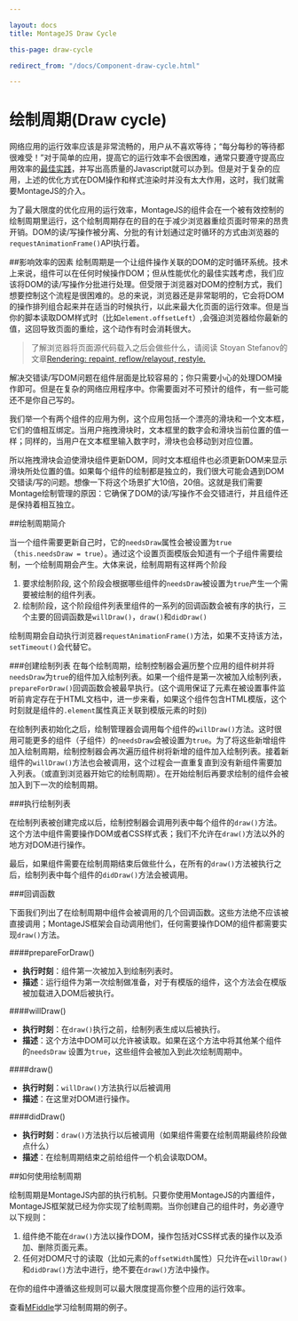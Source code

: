 ```yaml
---

layout: docs
title: MontageJS Draw Cycle

this-page: draw-cycle

redirect_from: "/docs/Component-draw-cycle.html"

---
```


绘制周期(Draw cycle)
================
网络应用的运行效率应该是非常流畅的，用户从不喜欢等待；“每分每秒的等待都很难受！”对于简单的应用，提高它的运行效率不会很困难，通常只要遵守提高应用效率的[最佳实践](https://developers.google.com/speed/docs/best-practices/rules_intro)，并写出高质量的Javascript就可以办到。但是对于复杂的应用，上述的优化方式在DOM操作和样式渲染时并没有太大作用，这时，我们就需要MontageJS的介入。

为了最大限度的优化应用的运行效率，MontageJS的组件会在一个被有效控制的绘制周期里运行，这个绘制周期存在的目的在于减少浏览器重绘页面时带来的昂贵开销。DOM的读/写操作被分离、分批的有计划通过定时循环的方式由浏览器的`requestAnimationFrame()`API执行着。

##影响效率的因素
绘制周期是一个让组件操作关联的DOM的定时循环系统。技术上来说，组件可以在任何时候操作DOM；但从性能优化的最佳实践考虑，我们应该将DOM的读/写操作分批进行处理。但受限于浏览器对DOM的控制方式，我们想要控制这个流程是很困难的。总的来说，浏览器还是非常聪明的，它会将DOM的操作排列组合起来并在适当的时候执行，以此来最大化页面的运行效率。但是当你的脚本读取DOM样式时（比如`element.offsetLeft`）,会强迫浏览器给你最新的值，这回导致页面的重绘，这个动作有时会消耗很大。

>了解浏览器将页面源代码载入之后会做些什么，请阅读 Stoyan Stefanov的文章[Rendering: repaint, reflow/relayout, restyle.](http://www.phpied.com/rendering-repaint-reflowrelayout-restyle/)

解决交错读/写DOM问题在组件层面是比较容易的；你只需要小心的处理DOM操作即可。但是在复杂的网络应用程序中。你需要面对不可预计的组件，有一些可能还不是你自己写的。

我们举一个有两个组件的应用为例，这个应用包括一个漂亮的滑块和一个文本框，它们的值相互绑定。当用户拖拽滑块时，文本框里的数字会和滑块当前位置的值一样；同样的，当用户在文本框里输入数字时，滑块也会移动到对应位置。

所以拖拽滑块会迫使滑块组件更新DOM，同时文本框组件也必须更新DOM来显示滑块所处位置的值。如果每个组件的绘制都是独立的，我们很大可能会遇到DOM交错读/写的问题。想像一下将这个场景扩大10倍，20倍。这就是我们需要Montage绘制管理的原因：它确保了DOM的读/写操作不会交错进行，并且组件还是保持着相互独立。

##绘制周期简介

当一个组件需要更新自己时，它的`needsDraw`属性会被设置为`true`（`this.needsDraw = true`）。通过这个设置页面模版会知道有一个子组件需要绘制，一个绘制周期会产生。大体来说，绘制周期有这样两个阶段

1. 要求绘制阶段, 这个阶段会根据哪些组件的`needsDraw`被设置为`true`产生一个需要被绘制的组件列表。
2. 绘制阶段，这个阶段组件列表里组件的一系列的回调函数会被有序的执行，三个主要的回调函数是`willDraw()`，`draw()`和`didDraw()`

绘制周期会自动执行浏览器`requestAnimationFrame()`方法，如果不支持该方法，`setTimeout()`会代替它。

###创建绘制列表
在每个绘制周期，绘制控制器会遍历整个应用的组件树并将`needsDraw`为`true`的组件加入绘制列表。如果一个组件是第一次被加入绘制列表，`prepareForDraw()`回调函数会被最早执行。(这个调用保证了元素在被设置事件监听前肯定存在于HTML文档中，进一步来看，如果这个组件包含HTML模版，这个时刻就是组件的`.element`属性真正关联到模版元素的时刻)

在绘制列表初始化之后，绘制管理器会调用每个组件的`willDraw()`方法。这时很用可能更多的组件（子组件）的`needsDraw`会被设置为`true`。为了将这些新增组件加入绘制周期，绘制控制器会再次遍历组件树将新增的组件加入绘制列表。接着新组件的`willDraw()`方法也会被调用，这个过程会一直重复直到没有新组件需要加入列表。（或直到浏览器开始它的绘制周期）。在开始绘制后再要求绘制的组件会被加入到下一次的绘制周期。

###执行绘制列表

在绘制列表被创建完成以后，绘制控制器会调用列表中每个组件的`draw()`方法。这个方法中组件需要操作DOM或者CSS样式表；我们不允许在`draw()`方法以外的地方对DOM进行操作。

最后，如果组件需要在绘制周期结束后做些什么，在所有的`draw()`方法被执行之后，绘制列表中每个组件的`didDraw()`方法会被调用。

###回调函数

下面我们列出了在绘制周期中组件会被调用的几个回调函数。这些方法绝不应该被直接调用；MontageJS框架会自动调用他们，任何需要操作DOM的组件都需要实现`draw()`方法。

####prepareForDraw()
* **执行时刻**：组件第一次被加入到绘制列表时。
* **描述**：运行组件为第一次绘制做准备，对于有模版的组件，这个方法会在模版被加载进入DOM后被执行。

####willDraw()
* **执行时刻**：在`draw()`执行之前，绘制列表生成以后被执行。
* **描述**：这个方法中DOM可以允许被读取。如果在这个方法中将其他某个组件的`needsDraw` 设置为`true`，这些组件会被加入到此次绘制周期中。

####draw()
* **执行时刻**：`willDraw()`方法执行以后被调用
* **描述**：在这里对DOM进行操作。

####didDraw()
* **执行时刻**：`draw()`方法执行以后被调用（如果组件需要在绘制周期最终阶段做点什么）
* **描述**：在绘制周期结束之前给组件一个机会读取DOM。

##如何使用绘制周期

绘制周期是MontageJS内部的执行机制。只要你使用MontageJS的内置组件，MontageJS框架就已经为你实现了绘制周期。当你创建自己的组件时，务必遵守以下规则：

1. 组件绝不能在`draw()`方法以操作DOM，操作包括对CSS样式表的操作以及添加、删除页面元素。
2. 任何对DOM尺寸的读取（比如元素的`offsetWidth`属性）只允许在`willDraw()`和`didDraw()`方法中进行，绝不要在`draw()`方法中操作。

在你的组件中遵循这些规则可以最大限度提高你整个应用的运行效率。

查看[MFiddle](http://montagejs.github.io/mfiddle/#!/5904498)学习绘制周期的例子。
